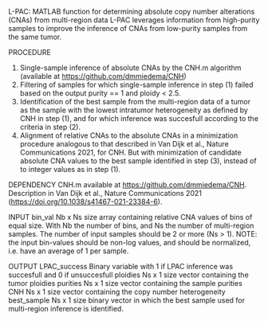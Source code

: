 L-PAC: MATLAB function for determining absolute copy number alterations (CNAs) from multi-region data
L-PAC leverages information from high-purity samples to improve the
inference of CNAs from low-purity samples from the same tumor.

PROCEDURE
1) Single-sample inference of absolute CNAs by the CNH.m algorithm (available at https://github.com/dmmiedema/CNH)
2) Filtering of samples for which single-sample inference in step (1) failed based on the output purity == 1 and ploidy < 2.5.
3) Identification of the best sample from the multi-region data of a tumor as the sample with the lowest intratumor heterogeneity as defined by CNH in step (1), and for which inference was succesfull according to the criteria in step (2).
4) Alignment of relative CNAs to the absolute CNAs in a minimization procedure analogous to that described in Van Dijk et al., Nature Communications 2021, for CNH. But with minimization of candidate absolute CNA values to the best sample identified in step (3), instead of to integer values as in step (1).

DEPENDENCY
CNH.m           available at https://github.com/dmmiedema/CNH. Description in Van Dijk et al., Nature Communications 2021 (https://doi.org/10.1038/s41467-021-23384-6).

INPUT
bin_val         Nb x Ns size array containing relative CNA values of bins
                of equal size. With Nb the number of bins, and Ns the
                number of multi-region samples. The number of input samples should be 2 or more (Ns > 1).
                NOTE: the input bin-values should be non-log values, and
                should be normalized, i.e. have an average of 1 per sample.

OUTPUT
LPAC_success    Binary variable with 1 if LPAC inference was succesfull and 0 if unsuccesfull
ploidies        Ns x 1 size vector containing the tumor ploidies
purities        Ns x 1 size vector containing the sample purities
CNH             Ns x 1 size vector containing the copy number heterogeneity
best_sample   Ns x 1 size binary vector in which the best sample used for multi-region inference is identified.
